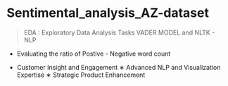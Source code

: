 # Sentimental_analysis_AZ-dataset
> EDA : Exploratory Data Analysis
> Tasks
> VADER MODEL and NLTK - NLP 
-  Evaluating the ratio of Postive - Negative word count
* Customer Insight and Engagement
∗ Advanced NLP and Visualization Expertise
∗ Strategic Product Enhancement
